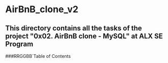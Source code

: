 # AirBnB_clone_v2
## This directory contains all the tasks of the project "0x02. AirBnB clone - MySQL" at ALX SE Program
###RRGGBB`Table of Contents

